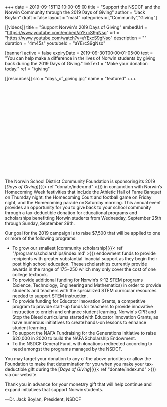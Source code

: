 +++
date    = 2019-09-15T12:10:00-05:00
title   = "Support the NSDCF and the Norwin Community through the 2019 Days of Giving"
author = "Jack Boylan"
draft   = false
layout  = "mast"
categories = ["Community","Giving"]

[[videos]]
  title       = "Support Norwin's 2019 Days of Giving"
  embedUrl    = "https://www.youtube.com/embed/aYExcS9gNso"
  url         = "https://www.youtube.com/watch?v=aYExcS9gNso"
  description = ""
  duration    = "4m45s"
  youtubeId   = "aYExcS9gNso"

[banner]
 active     = false
 expiryDate = 2019-09-30T00:00:01-05:00
 text       = "You can help make a difference in the lives of Norwin students by giving back during the 2019 Days of Giving."
 linkText   = "Make your donation today."
 ref        = "/giving"

[[resources]]
 src = "days_of_giving.jpg"
 name = "featured"
+++

<script src="https://fast.wistia.com/embed/medias/iv5p0s01gy.jsonp" async></script><script src="https://fast.wistia.com/assets/external/E-v1.js" async></script><div class="wistia_responsive_padding" style="padding:56.25% 0 0 0;position:relative;"><div class="wistia_responsive_wrapper" style="height:100%;left:0;position:absolute;top:0;width:100%;"><div class="wistia_embed wistia_async_iv5p0s01gy videoFoam=true" style="height:100%;position:relative;width:100%"><div class="wistia_swatch" style="height:100%;left:0;opacity:0;overflow:hidden;position:absolute;top:0;transition:opacity 200ms;width:100%;"><img src="https://fast.wistia.com/embed/medias/iv5p0s01gy/swatch" style="filter:blur(5px);height:100%;object-fit:contain;width:100%;" alt="" aria-hidden="true" onload="this.parentNode.style.opacity=1;" /></div></div></div></div>

The Norwin School District Community Foundation is sponsoring its 2019 [*Days of Giving*]({{< ref "donate/index.md" >}}) in conjunction with Norwin’s Homecoming Week festivities that include the Athletic Hall of Fame Banquet on Thursday night, the Homecoming Court and football game on Friday night, and the Homecoming parade on Saturday morning. This annual event provides an opportunity for you to give back to your school community through a tax-deductible donation for educational programs and scholarships benefitting Norwin students from Wednesday, September 25th through Sunday, September 29th.

Our goal for the 2019 campaign is to raise $7,500 that will be applied to one or more of the following programs:

* To grow our smallest [community scholarship]({{< ref "/programs/scholarships/index.md" >}}) endowment funds to provide recipients with greater substantial financial support as they begin their post high school education. These scholarships currently provide awards in the range of $175-$250 which may only cover the cost of one college textbook.
* To provide additional funding for Norwin’s K-12 STEM programs (Science, Technology, Engineering and Mathematics) in order to provide students and teachers with the specialized STEM curricular resources needed to support STEM instruction.
* To provide funding for Educator Innovation Grants, a competitive program to provide start-up funds for teachers to provide innovative instruction to enrich and enhance student learning. Norwin's CPR and Stop the Bleed curriculums started with Educator Innovation Grants, as have numerous initiatives to create hands-on lessons to enhance student learning.
* To support the NAFA Fundraising for the Generations initiative to raise $20,000 in 2020 to build the NAFA Scholarship Endowment.
* To the NSDCF General Fund, with donations redirected according to need amongst the programs managed by the NSDCF.

You may target your donation to any of the above priorities or allow the Foundation to make that determination for you when you make your tax-deductible gift during the [*Days of Giving*]({{< ref "donate/index.md" >}}) via our website.

Thank you in advance for your monetary gift that will help continue and expand initiatives that support Norwin students.

&mdash;Dr. Jack Boylan, President, NSDCF
